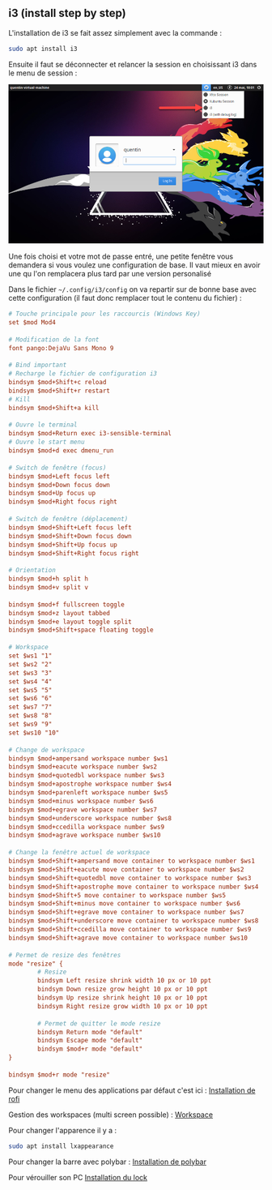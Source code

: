 ## i3 (install step by step)

L'installation de i3 se fait assez simplement avec la commande :
```bash
sudo apt install i3
```

Ensuite il faut se déconnecter et relancer la session en choisissant i3 dans le menu de session :

![Xubuntu desktop environement choice](../images/DE_choice.png)

Une fois choisi et votre mot de passe entré, une petite fenêtre vous demandera si vous voulez une configuration de base. Il vaut mieux en avoir une qu l'on remplacera plus tard par une version personalisé

Dans le fichier `~/.config/i3/config` on va repartir sur de bonne base avec cette configuration (il faut donc remplacer tout le contenu du fichier) :

```ini
# Touche principale pour les raccourcis (Windows Key)
set $mod Mod4

# Modification de la font
font pango:DejaVu Sans Mono 9

# Bind important
# Recharge le fichier de configuration i3
bindsym $mod+Shift+c reload
bindsym $mod+Shift+r restart
# Kill
bindsym $mod+Shift+a kill

# Ouvre le terminal
bindsym $mod+Return exec i3-sensible-terminal
# Ouvre le start menu
bindsym $mod+d exec dmenu_run

# Switch de fenêtre (focus)
bindsym $mod+Left focus left
bindsym $mod+Down focus down
bindsym $mod+Up focus up
bindsym $mod+Right focus right

# Switch de fenêtre (déplacement)
bindsym $mod+Shift+Left focus left
bindsym $mod+Shift+Down focus down
bindsym $mod+Shift+Up focus up
bindsym $mod+Shift+Right focus right

# Orientation
bindsym $mod+h split h
bindsym $mod+v split v

bindsym $mod+f fullscreen toggle
bindsym $mod+z layout tabbed
bindsym $mod+e layout toggle split
bindsym $mod+Shift+space floating toggle

# Workspace
set $ws1 "1"
set $ws2 "2"
set $ws3 "3"
set $ws4 "4"
set $ws5 "5"
set $ws6 "6"
set $ws7 "7"
set $ws8 "8"
set $ws9 "9"
set $ws10 "10"

# Change de workspace
bindsym $mod+ampersand workspace number $ws1
bindsym $mod+eacute workspace number $ws2
bindsym $mod+quotedbl workspace number $ws3
bindsym $mod+apostrophe workspace number $ws4
bindsym $mod+parenleft workspace number $ws5
bindsym $mod+minus workspace number $ws6
bindsym $mod+egrave workspace number $ws7
bindsym $mod+underscore workspace number $ws8
bindsym $mod+ccedilla workspace number $ws9
bindsym $mod+agrave workspace number $ws10

# Change la fenêtre actuel de workspace
bindsym $mod+Shift+ampersand move container to workspace number $ws1
bindsym $mod+Shift+eacute move container to workspace number $ws2
bindsym $mod+Shift+quotedbl move container to workspace number $ws3
bindsym $mod+Shift+apostrophe move container to workspace number $ws4
bindsym $mod+Shift+5 move container to workspace number $ws5
bindsym $mod+Shift+minus move container to workspace number $ws6
bindsym $mod+Shift+egrave move container to workspace number $ws7
bindsym $mod+Shift+underscore move container to workspace number $ws8
bindsym $mod+Shift+ccedilla move container to workspace number $ws9
bindsym $mod+Shift+agrave move container to workspace number $ws10

# Permet de resize des fenêtres
mode "resize" {
        # Resize
        bindsym Left resize shrink width 10 px or 10 ppt
        bindsym Down resize grow height 10 px or 10 ppt
        bindsym Up resize shrink height 10 px or 10 ppt
        bindsym Right resize grow width 10 px or 10 ppt

        # Permet de quitter le mode resize
        bindsym Return mode "default"
        bindsym Escape mode "default"
        bindsym $mod+r mode "default"
}

bindsym $mod+r mode "resize"
```

Pour changer le menu des applications par défaut c'est ici : 
[Installation de rofi](./rofi.md)

Gestion des workspaces (multi screen possible) :
[Workspace](./workspace.md)

Pour changer l'apparence il y a :
```bash
sudo apt install lxappearance
```

Pour changer la barre avec polybar : 
[Installation de polybar](./polybar.md)

Pour vérouiller son PC
[Installation du lock](./lock.md)
